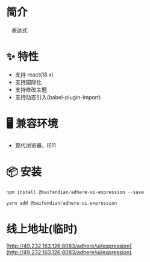 # 简介
&ensp;&ensp;表达式

# ✨ 特性
- 支持 react(18.x)
- 支持国际化
- 支持修改主题
- 支持动态引入(babel-plugin-import)

# 🖥 兼容环境
- 现代浏览器，IE11

# 📦 安装
```javascript
npm install @baifendian/adhere-ui-expression --save
``` 

```javascript
yarn add @baifendian/adhere-ui-expression
```

# 线上地址(临时)
[http://49.232.163.126:8083/adhere/ui/expression](http://49.232.163.126:8083/adhere/ui/expression)
